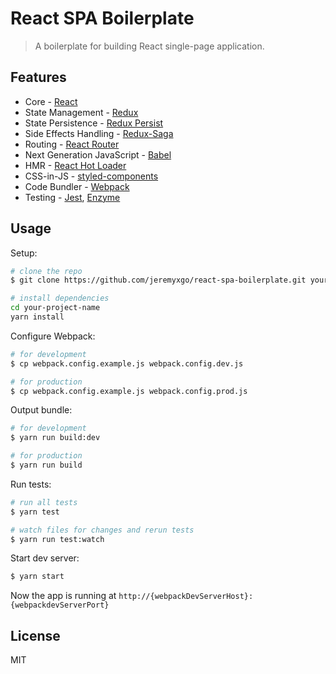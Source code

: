 # React SPA Boilerplate

> A boilerplate for building React single-page application.

## Features

* Core - [React](https://reactjs.org)
* State Management - [Redux](https://redux.js.org)
* State Persistence - [Redux Persist](https://github.com/rt2zz/redux-persist)
* Side Effects Handling - [Redux-Saga](https://redux-saga.js.org)
* Routing - [React Router](https://reacttraining.com/react-router)
* Next Generation JavaScript - [Babel](https://babeljs.io)
* HMR - [React Hot Loader](http://gaearon.github.io/react-hot-loader)
* CSS-in-JS - [styled-components](https://www.styled-components.com)
* Code Bundler - [Webpack](https://webpack.js.org)
* Testing - [Jest](https://facebook.github.io/jest), [Enzyme](http://airbnb.io/enzyme)

## Usage

Setup:

```bash
# clone the repo
$ git clone https://github.com/jeremyxgo/react-spa-boilerplate.git your-project-name

# install dependencies
cd your-project-name
yarn install
```

Configure Webpack:
```bash
# for development
$ cp webpack.config.example.js webpack.config.dev.js

# for production
$ cp webpack.config.example.js webpack.config.prod.js
```

Output bundle:
```bash
# for development
$ yarn run build:dev

# for production
$ yarn run build
```

Run tests:
```bash
# run all tests
$ yarn test

# watch files for changes and rerun tests
$ yarn run test:watch
```

Start dev server:
```bash
$ yarn start
```
Now the app is running at `http://{webpackDevServerHost}:{webpackdevServerPort}`


## License

MIT

